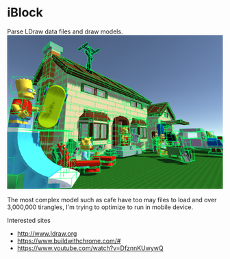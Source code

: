 # iBlock
Parse LDraw data files and draw models. 
![](https://github.com/goopymoon/iBlock/blob/master/Doc/iblock_screenshot.png)

The most complex model such as cafe have too may files to load and over 3,000,000 tirangles, I'm trying to optimize to run in mobile device.

Interested sites
* http://www.ldraw.org
* https://www.buildwithchrome.com/#
* https://www.youtube.com/watch?v=DfznnKUwywQ
